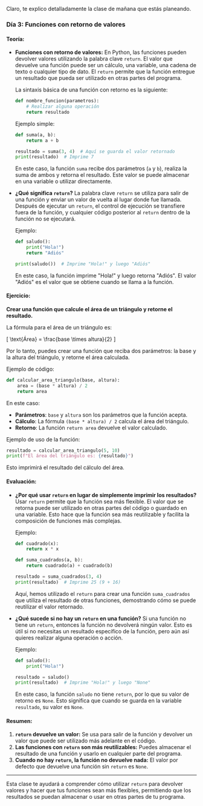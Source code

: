 Claro, te explico detalladamente la clase de mañana que estás planeando.

### **Día 3: Funciones con retorno de valores**

#### **Teoría:**

- **Funciones con retorno de valores:**
  En Python, las funciones pueden devolver valores utilizando la palabra clave `return`. El valor que devuelve una función puede ser un cálculo, una variable, una cadena de texto o cualquier tipo de dato. El `return` permite que la función entregue un resultado que pueda ser utilizado en otras partes del programa.

  La sintaxis básica de una función con retorno es la siguiente:

  ```python
  def nombre_funcion(parametros):
      # Realizar alguna operación
      return resultado
  ```

  Ejemplo simple:

  ```python
  def suma(a, b):
      return a + b

  resultado = suma(3, 4)  # Aquí se guarda el valor retornado
  print(resultado)  # Imprime 7
  ```

  En este caso, la función `suma` recibe dos parámetros (`a` y `b`), realiza la suma de ambos y retorna el resultado. Este valor se puede almacenar en una variable o utilizar directamente.

- **¿Qué significa `return`?**
  La palabra clave `return` se utiliza para salir de una función y enviar un valor de vuelta al lugar donde fue llamada. Después de ejecutar un `return`, el control de ejecución se transfiere fuera de la función, y cualquier código posterior al `return` dentro de la función no se ejecutará.

  Ejemplo:
  ```python
  def saludo():
      print("Hola!")
      return "Adiós"

  print(saludo())  # Imprime "Hola!" y luego "Adiós"
  ```

  En este caso, la función imprime "Hola!" y luego retorna "Adiós". El valor "Adiós" es el valor que se obtiene cuando se llama a la función.

#### **Ejercicio:**

**Crear una función que calcule el área de un triángulo y retorne el resultado.**

La fórmula para el área de un triángulo es:

\[
\text{Área} = \frac{base \times altura}{2}
\]

Por lo tanto, puedes crear una función que reciba dos parámetros: la base y la altura del triángulo, y retorne el área calculada.

Ejemplo de código:

```python
def calcular_area_triangulo(base, altura):
    area = (base * altura) / 2
    return area
```

En este caso:

- **Parámetros**: `base` y `altura` son los parámetros que la función acepta.
- **Cálculo**: La fórmula `(base * altura) / 2` calcula el área del triángulo.
- **Retorno**: La función `return area` devuelve el valor calculado.

Ejemplo de uso de la función:

```python
resultado = calcular_area_triangulo(5, 10)
print(f"El área del triángulo es: {resultado}")
```

Esto imprimirá el resultado del cálculo del área.

#### **Evaluación:**

- **¿Por qué usar `return` en lugar de simplemente imprimir los resultados?**
  Usar `return` permite que la función sea más flexible. El valor que se retorna puede ser utilizado en otras partes del código o guardado en una variable. Esto hace que la función sea más reutilizable y facilita la composición de funciones más complejas.

  Ejemplo:

  ```python
  def cuadrado(x):
      return x * x
  
  def suma_cuadrados(a, b):
      return cuadrado(a) + cuadrado(b)

  resultado = suma_cuadrados(3, 4)
  print(resultado)  # Imprime 25 (9 + 16)
  ```

  Aquí, hemos utilizado el `return` para crear una función `suma_cuadrados` que utiliza el resultado de otras funciones, demostrando cómo se puede reutilizar el valor retornado.

- **¿Qué sucede si no hay un `return` en una función?**
  Si una función no tiene un `return`, entonces la función no devolverá ningún valor. Esto es útil si no necesitas un resultado específico de la función, pero aún así quieres realizar alguna operación o acción.

  Ejemplo:

  ```python
  def saludo():
      print("Hola!")
  
  resultado = saludo()
  print(resultado)  # Imprime "Hola!" y luego "None"
  ```

  En este caso, la función `saludo` no tiene `return`, por lo que su valor de retorno es `None`. Esto significa que cuando se guarda en la variable `resultado`, su valor es `None`.

#### **Resumen:**

1. **`return` devuelve un valor:** Se usa para salir de la función y devolver un valor que puede ser utilizado más adelante en el código.
2. **Las funciones con `return` son más reutilizables:** Puedes almacenar el resultado de una función y usarlo en cualquier parte del programa.
3. **Cuando no hay `return`, la función no devuelve nada:** El valor por defecto que devuelve una función sin `return` es `None`.

---

Esta clase te ayudará a comprender cómo utilizar `return` para devolver valores y hacer que tus funciones sean más flexibles, permitiendo que los resultados se puedan almacenar o usar en otras partes de tu programa.